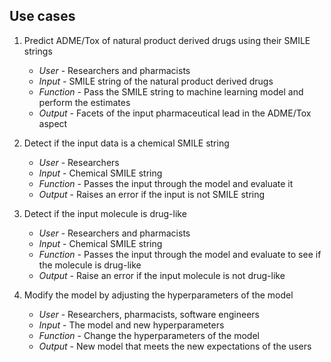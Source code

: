 ## Use cases
1. Predict ADME/Tox of natural product derived drugs using their SMILE strings 
	- *User* - Researchers and pharmacists
	- *Input* - SMILE string of the natural product derived drugs 
	- *Function* - Pass the SMILE string to machine learning model and perform the estimates
	- *Output* - Facets of the input pharmaceutical lead in the ADME/Tox aspect

2. Detect if the input data is a chemical SMILE string
	- *User* - Researchers
	- *Input* - Chemical SMILE string
	- *Function* - Passes the input through the model and evaluate it
	- *Output* - Raises an error if the input is not SMILE string

3. Detect if the input molecule is drug-like
	- *User* - Researchers and pharmacists
	- *Input* - Chemical SMILE string
	- *Function* - Passes the input through the model and evaluate to see if the molecule is drug-like
	- *Output* - Raise an error if the input molecule is not drug-like

4. Modify the model by adjusting the hyperparameters of the model  
	- *User* - Researchers, pharmacists, software engineers
	- *Input* - The model and new hyperparameters
	- *Function* - Change the hyperparameters of the model
	- *Output* - New model that meets the new expectations of the users